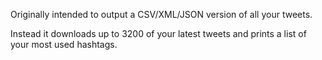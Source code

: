 Originally intended to output a CSV/XML/JSON version of all your tweets.

Instead it downloads up to 3200 of your latest tweets and prints a list of your most used hashtags.
